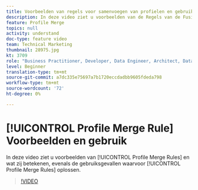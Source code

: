 ```yaml
---
title: Voorbeelden van regels voor samenvoegen van profielen en gebruik van hoofdletters en kleine letters
description: In deze video ziet u voorbeelden van de Regels van de Fusie van het Profiel en wat zij betekenen, evenals de gebruiksgevallen die de Regels van de Fusie van het Profiel oplossen.
feature: Profile Merge
topics: null
activity: understand
doc-type: feature video
team: Technical Marketing
thumbnail: 28975.jpg
kt: 3709
role: "Business Practitioner, Developer, Data Engineer, Architect, Data Architect, Administrator, Leader"
level: Beginner
translation-type: tm+mt
source-git-commit: a7dc335e75697a7b1720eccdadbb9605fdeda798
workflow-type: tm+mt
source-wordcount: '72'
ht-degree: 0%

---
```



# [!UICONTROL Profile Merge Rule] Voorbeelden en gebruik

In deze video ziet u voorbeelden van [!UICONTROL Profile Merge Rules] en wat zij betekenen, evenals de gebruiksgevallen waarvoor [!UICONTROL Profile Merge Rules] oplossen.

>[!VIDEO](https://video.tv.adobe.com/v/28975/?quality=12)
